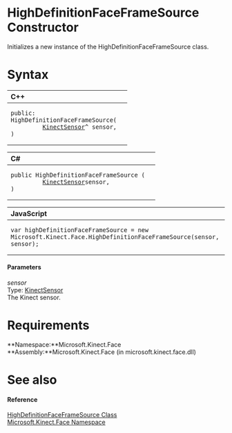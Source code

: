HighDefinitionFaceFrameSource Constructor  
=========================================  

Initializes a new instance of the HighDefinitionFaceFrameSource class. <span id="syntaxSection"></span>

Syntax  
======  

<table>
<colgroup>
<col width="100%" />
</colgroup>
<thead>
<tr class="header">
<th align="left">C++</th>
</tr>
</thead>
<tbody>
<tr class="odd">
<td align="left"><pre><code>public:  
HighDefinitionFaceFrameSource(  
         <a href="../../Kinect/KinectSensor_Class.md">KinectSensor</a>^ sensor,  
)</code></pre></td>
</tr>
</tbody>
</table>

<table>
<colgroup>
<col width="100%" />
</colgroup>
<thead>
<tr class="header">
<th align="left">C#</th>
</tr>
</thead>
<tbody>
<tr class="odd">
<td align="left"><pre><code>public HighDefinitionFaceFrameSource (  
         <a href="../../Kinect/KinectSensor_Class.md">KinectSensor</a>sensor,  
)</code></pre></td>
</tr>
</tbody>
</table>

<table>
<colgroup>
<col width="100%" />
</colgroup>
<thead>
<tr class="header">
<th align="left">JavaScript</th>
</tr>
</thead>
<tbody>
<tr class="odd">
<td align="left"><pre><code>var highDefinitionFaceFrameSource = new Microsoft.Kinect.Face.HighDefinitionFaceFrameSource(sensor, sensor);</code></pre></td>
</tr>
</tbody>
</table>

<span id="ID4EG"></span>
#### Parameters  

*sensor*    
Type: [KinectSensor](../../Kinect/KinectSensor_Class.md)  
The Kinect sensor.  

<span id="requirements"></span>

Requirements  
============  

**Namespace:**Microsoft.Kinect.Face  
**Assembly:**Microsoft.Kinect.Face (in microsoft.kinect.face.dll)  

<span id="ID4EEB"></span>

See also  
========  

<span id="ID4EGB"></span>
#### Reference  

[HighDefinitionFaceFrameSource Class](../HighDefinitionFaceFrameSou.md)  
 [Microsoft.Kinect.Face Namespace](../../Kinect.Face.md)  



<!--Please do not edit the data in the comment block below.-->
<!--
TOCTitle : HighDefinitionFaceFrameSource Constructor
RLTitle : HighDefinitionFaceFrameSource Constructor
KeywordK : HighDefinitionFaceFrameSource class, constructor
KeywordK : HighDefinitionFaceFrameSource.HighDefinitionFaceFrameSource constructor
KeywordF : Microsoft.Kinect.Face.HighDefinitionFaceFrameSource.#ctor
KeywordF : Microsoft.Kinect.Face.HighDefinitionFaceFrameSource.HighDefinitionFaceFrameSource
KeywordF : Microsoft.Kinect.Face.HighDefinitionFaceFrameSource.New
KeywordF : Microsoft.Kinect.Face.HighDefinitionFaceFrameSource.#ctor(WindowsPreview.Kinect.KinectSensor,Windows.Kinect.KinectSensor)
KeywordF : HighDefinitionFaceFrameSource.HighDefinitionFaceFrameSource
KeywordF : HighDefinitionFaceFrameSource.New
KeywordA : M:Microsoft.Kinect.Face.HighDefinitionFaceFrameSource.#ctor(WindowsPreview.Kinect.KinectSensor,Windows.Kinect.KinectSensor)
AssetID : M:Microsoft.Kinect.Face.HighDefinitionFaceFrameSource.#ctor(WindowsPreview.Kinect.KinectSensor,Windows.Kinect.KinectSensor)
Locale : en-us
CommunityContent : 1
APIType : Managed
APILocation : microsoft.kinect.face.dll
APIName : Microsoft.Kinect.Face.HighDefinitionFaceFrameSource
TargetOS : Windows
TopicType : kbSyntax
DevLang : VB
DevLang : CSharp
DevLang : JavaScript
DevLang : C++
DocSet : K4Wv2
ProjType : K4Wv2Proj
Technology : Kinect for Windows
Product : Kinect for Windows SDK v2
productversion : 20
-->
